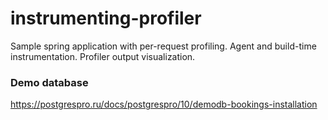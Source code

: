 # instrumenting-profiler
Sample spring application with per-request profiling. Agent and build-time instrumentation. Profiler output visualization.

### Demo database
https://postgrespro.ru/docs/postgrespro/10/demodb-bookings-installation


